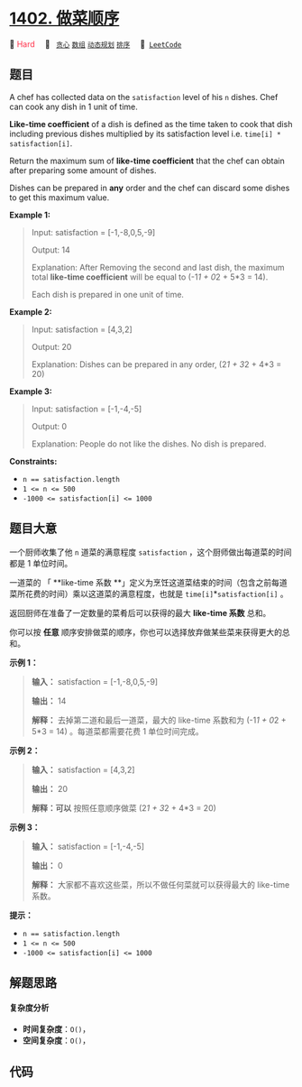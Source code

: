 # [1402. 做菜顺序](https://leetcode.com/problems/reducing-dishes)

🔴 <font color=#ff334b>Hard</font>&emsp; 🔖&ensp; [`贪心`](/tag/greedy.md) [`数组`](/tag/array.md) [`动态规划`](/tag/dynamic-programming.md) [`排序`](/tag/sorting.md)&emsp; 🔗&ensp;[`LeetCode`](https://leetcode.com/problems/reducing-dishes)

## 题目

A chef has collected data on the `satisfaction` level of his `n` dishes. Chef
can cook any dish in 1 unit of time.

**Like-time coefficient** of a dish is defined as the time taken to cook that
dish including previous dishes multiplied by its satisfaction level i.e.
`time[i] * satisfaction[i]`.

Return the maximum sum of **like-time coefficient** that the chef can obtain
after preparing some amount of dishes.

Dishes can be prepared in **any** order and the chef can discard some dishes
to get this maximum value.



**Example 1:**

> Input: satisfaction = [-1,-8,0,5,-9]
> 
> Output: 14
> 
> Explanation: After Removing the second and last dish, the maximum total **like-time coefficient** will be equal to (-1*1 + 0*2 + 5*3 = 14).
> 
> Each dish is prepared in one unit of time.

**Example 2:**

> Input: satisfaction = [4,3,2]
> 
> Output: 20
> 
> Explanation: Dishes can be prepared in any order, (2*1 + 3*2 + 4*3 = 20)

**Example 3:**

> Input: satisfaction = [-1,-4,-5]
> 
> Output: 0
> 
> Explanation: People do not like the dishes. No dish is prepared.

**Constraints:**

  * `n == satisfaction.length`
  * `1 <= n <= 500`
  * `-1000 <= satisfaction[i] <= 1000`


## 题目大意

一个厨师收集了他 `n` 道菜的满意程度 `satisfaction` ，这个厨师做出每道菜的时间都是 1 单位时间。

一道菜的 「 **like-time 系数  **」定义为烹饪这道菜结束的时间（包含之前每道菜所花费的时间）乘以这道菜的满意程度，也就是
`time[i]`*`satisfaction[i]` 。

返回厨师在准备了一定数量的菜肴后可以获得的最大 **like-time 系数** 总和。

你可以按 **任意**  顺序安排做菜的顺序，你也可以选择放弃做某些菜来获得更大的总和。



**示例 1：**

> 
> 
> 
> 
> 
> **输入：** satisfaction = [-1,-8,0,5,-9]
> 
> **输出：** 14
> 
> **解释：** 去掉第二道和最后一道菜，最大的 like-time 系数和为 (-1*1 + 0*2 + 5*3 = 14) 。每道菜都需要花费 1 单位时间完成。

**示例 2：**

> 
> 
> 
> 
> 
> **输入：** satisfaction = [4,3,2]
> 
> **输出：** 20
> 
> **解释：可以** 按照任意顺序做菜 (2*1 + 3*2 + 4*3 = 20)
> 
> 

**示例 3：**

> 
> 
> 
> 
> 
> **输入：** satisfaction = [-1,-4,-5]
> 
> **输出：** 0
> 
> **解释：** 大家都不喜欢这些菜，所以不做任何菜就可以获得最大的 like-time 系数。
> 
> 



**提示：**

  * `n == satisfaction.length`
  * `1 <= n <= 500`
  * `-1000 <= satisfaction[i] <= 1000`


## 解题思路

#### 复杂度分析

- **时间复杂度**：`O()`，
- **空间复杂度**：`O()`，

## 代码

```javascript

```